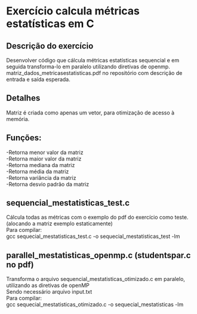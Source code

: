# Exercício calcula métricas estatísticas em C

## Descrição do exercício 
Desenvolver código que cálcula métricas estatísticas sequencial e em seguida transforma-lo em paralelo utilizando diretivas de openmp.
matriz_dados_metricasestatisticas.pdf no repositório
com descrição de entrada e saída esperada.

## Detalhes
Matriz é criada como apenas um vetor, para otimização de acesso à memória.

## Funções:
-Retorna menor valor da matriz<br/>
-Retorna maior valor da matriz<br/>
-Retorna mediana da matriz<br/>
-Retorna média da matriz<br/>
-Retorna variância da matriz<br/>
-Retorna desvio padrão da matriz<br/>

## sequencial_mestatisticas_test.c
Cálcula todas as métricas com o exemplo do pdf do exercício como teste. (alocando a matriz exemplo estaticamente)<br/>
Para compilar:<br/>
gcc sequecial_mestatisticas_test.c -o sequecial_mestatisticas_test -lm

## parallel_mestatisticas_openmp.c (studentspar.c no pdf)
Transforma o arquivo sequencial_mestatisticas_otimizado.c em paralelo, utilizando as diretivas de openMP<br/>
Sendo necessário arquivo input.txt<br/>
Para compilar:<br/>
gcc sequecial_mestatisticas_otimizado.c -o sequecial_mestatisticas -lm<br/>
